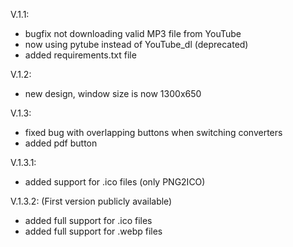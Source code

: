 V.1.1: 
- bugfix not downloading valid MP3 file from YouTube
- now using pytube instead of YouTube_dl (deprecated)
- added requirements.txt file

V.1.2:
- new design, window size is now 1300x650

V.1.3:
- fixed bug with overlapping buttons when switching converters
- added pdf button

V.1.3.1:
- added support for .ico files (only PNG2ICO)

V.1.3.2: (First version publicly available)
- added full support for .ico files
- added full support for .webp files

